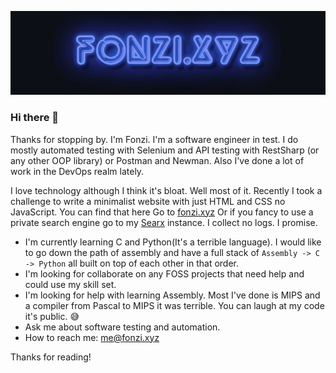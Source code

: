 
<p align="center">
  <a href="https://fonzi.xyz"><img src="https://github.com/fonzi/fonzi.xyz/raw/main/fonzi.gif"/></a>
</p>


### Hi there 👋

Thanks for stopping by. I'm Fonzi. I'm a software engineer in test. I do mostly automated testing with Selenium and API testing with RestSharp (or any other OOP library) or Postman and Newman. 
Also I've done a lot of work in the DevOps realm lately. 

I love technology although I think it's bloat. Well most of it. 
Recently I took a challenge to write a minimalist website with just HTML and CSS no JavaScript. 
You can find that here Go to [fonzi.xyz](https://fonzi.xyz)
Or if you fancy to use a private search engine go to my [Searx](https://searx.fonzi.xyz) instance. I collect no logs. I promise. 

- I'm currently learning C and Python(It's a terrible language). I would like to go down the path of assembly and have a full stack of 
`Assembly -> C -> Python` all built on top of each other in that order. 
- I'm looking for collaborate on any FOSS projects that need help and could use my skill set. 
- I'm looking for help with learning Assembly. Most I've done is MIPS and a compiler from Pascal to MIPS it was
terrible. You can laugh at my code it's public. 😅
- Ask me about software testing and automation. 
- How to reach me: me@fonzi.xyz

Thanks for reading! 
